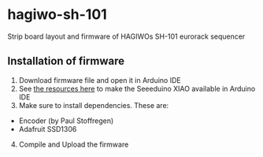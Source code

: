 # hagiwo-sh-101
Strip board layout and firmware of HAGIWOs SH-101 eurorack sequencer

## Installation of firmware
1. Download firmware file and open it in Arduino IDE
2. See [the resources here](https://wiki.seeedstudio.com/Seeeduino-XIAO/) to make the Seeeduino XIAO available in Arduino IDE
3. Make sure to install dependencies. These are:
* Encoder (by Paul Stoffregen)
* Adafruit SSD1306
4. Compile and Upload the firmware
